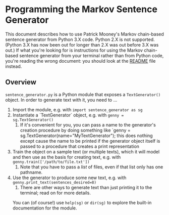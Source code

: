 Programming the Markov Sentence Generator
=========================================

This document describes how to use Patrick Mooney's Markov chain-based sentence generator from Python 3.X code. Python 2.X is not supported. (Python 3.X has now been out for longer than 2.X was out before 3.X was out.) If what you're looking for is instructions for using the Markov chain-based sentence generator from your terminal rather than from Python code, you're reading the wrong document: you should look at the <a rel="me author" href="https://github.com/patrick-brian-mooney/markov-sentence-generator/blob/master/README.md">README</a> file instead.

Overview
--------

`sentence_generator.py` is a Python module that exposes a `TextGenerator()` object. In order to generate text with it, you need to ...

<ol>
<li>Import the module, e.g. with <code>import sentence_generator as sg</code></li>
<li>Instantiate a `TextGenerator` object, e.g. with <code>genny = sg.TextGenerator()</code>
  <ol>
    <li>If it's convenient for you, you can pass a name to the generator's creation procedure by doing something like `genny = sg.TextGenerator(name="MyTextGenerator")</code>; this does nothing except cause the name to be printed if the generator object itself is passed to a procedure that creates a print representation</li>
  </ol>
</li>
<li>Train the object on a sample text (or multiple texts), which it will model and then use as the basis for creating text, e.g. with <code>genny.train(['/path/to/file.txt'])</code>
  <ol>
    <li>Note that you have to pass a <em>list</em> of files, even if that list only has one pathname.</li>
  </ol>
</li>
<li>Use the generator to produce some new text, e.g. with <code>genny.print_text(sentences_desired=8)</code>
  <ol>
    <li>There are other ways to generate text than just printing it to the terminal; read on for more details.</li>
  </ol>
</li>
  
You can (of course!) use `help(sg)` or `dir(sg)` to explore the built-in documentation for the module.
